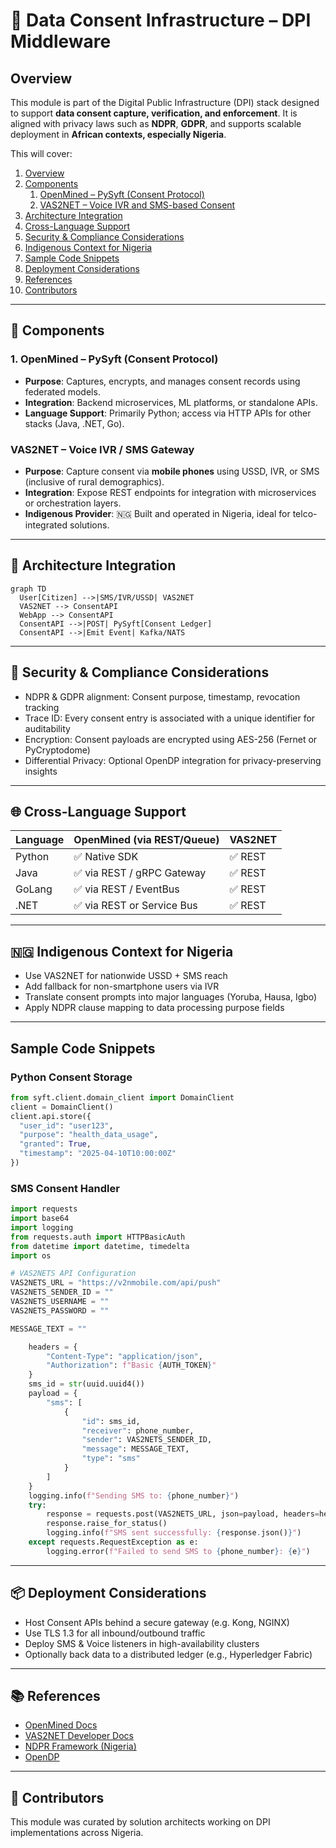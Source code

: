 # 📜 Data Consent Infrastructure – DPI Middleware

## Overview

This module is part of the Digital Public Infrastructure (DPI) stack designed to support **data consent capture, verification, and enforcement**. It is aligned with privacy laws such as **NDPR**, **GDPR**, and supports scalable deployment in **African contexts, especially Nigeria**.

This will cover:

1. [Overview](#overview)
2. [Components](#-components)
   1. [OpenMined – PySyft (Consent Protocol)](#1-openmined--pysyft-consent-protocol)
   2. [VAS2NET – Voice IVR and SMS-based Consent](#vas2net-voice-ivr-and-sms-based-consent)
3. [Architecture Integration](#-architecture-integration)
4. [Cross-Language Support](#-cross-language-support)
5. [Security & Compliance Considerations](#-security--compliance-considerations)
6. [Indigenous Context for Nigeria](#-indigenous-context-for-nigeria)
7. [Sample Code Snippets](#sample-code-snippets)
8. [Deployment Considerations](#deployment-considerations)
9. [References](#-references)
10. [Contributors](#-contributors)

---

## 🔧 Components

### 1. OpenMined – PySyft (Consent Protocol)

- **Purpose**: Captures, encrypts, and manages consent records using federated models.
- **Integration**: Backend microservices, ML platforms, or standalone APIs.
- **Language Support**: Primarily Python; access via HTTP APIs for other stacks (Java, .NET, Go).

### VAS2NET – Voice IVR / SMS Gateway

- **Purpose**: Capture consent via **mobile phones** using USSD, IVR, or SMS (inclusive of rural demographics).
- **Integration**: Expose REST endpoints for integration with microservices or orchestration layers.
- **Indigenous Provider**: 🇳🇬 Built and operated in Nigeria, ideal for telco-integrated solutions.

---

## 🧩 Architecture Integration

```mermaid
graph TD
  User[Citizen] -->|SMS/IVR/USSD| VAS2NET
  VAS2NET --> ConsentAPI
  WebApp --> ConsentAPI
  ConsentAPI -->|POST| PySyft[Consent Ledger]
  ConsentAPI -->|Emit Event| Kafka/NATS
```

---

## 🔐 Security & Compliance Considerations

- NDPR & GDPR alignment: Consent purpose, timestamp, revocation tracking
- Trace ID: Every consent entry is associated with a unique identifier for auditability
- Encryption: Consent payloads are encrypted using AES-256 (Fernet or PyCryptodome)
- Differential Privacy: Optional OpenDP integration for privacy-preserving insights

---

## 🌐 Cross-Language Support

| Language | OpenMined (via REST/Queue) | VAS2NET |
| -------- | -------------------------- | ------- |
| Python   | ✅ Native SDK              | ✅ REST |
| Java     | ✅ via REST / gRPC Gateway | ✅ REST |
| GoLang   | ✅ via REST / EventBus     | ✅ REST |
| .NET     | ✅ via REST or Service Bus | ✅ REST |

---

## 🇳🇬 Indigenous Context for Nigeria

- Use VAS2NET for nationwide USSD + SMS reach
- Add fallback for non-smartphone users via IVR
- Translate consent prompts into major languages (Yoruba, Hausa, Igbo)
- Apply NDPR clause mapping to data processing purpose fields

---

## Sample Code Snippets

### Python Consent Storage

```python
from syft.client.domain_client import DomainClient
client = DomainClient()
client.api.store({
  "user_id": "user123",
  "purpose": "health_data_usage",
  "granted": True,
  "timestamp": "2025-04-10T10:00:00Z"
})
```

### SMS Consent Handler

```python
import requests
import base64
import logging
from requests.auth import HTTPBasicAuth
from datetime import datetime, timedelta
import os

# VAS2NETS API Configuration
VAS2NETS_URL = "https://v2nmobile.com/api/push"
VAS2NETS_SENDER_ID = ""
VAS2NETS_USERNAME = ""
VAS2NETS_PASSWORD = ""

MESSAGE_TEXT = ""

    headers = {
        "Content-Type": "application/json",
        "Authorization": f"Basic {AUTH_TOKEN}"
    }
    sms_id = str(uuid.uuid4())
    payload = {
        "sms": [
            {
                "id": sms_id,
                "receiver": phone_number,
                "sender": VAS2NETS_SENDER_ID,
                "message": MESSAGE_TEXT,
                "type": "sms"
            }
        ]
    }
    logging.info(f"Sending SMS to: {phone_number}")
    try:
        response = requests.post(VAS2NETS_URL, json=payload, headers=headers)
        response.raise_for_status()
        logging.info(f"SMS sent successfully: {response.json()}")
    except requests.RequestException as e:
        logging.error(f"Failed to send SMS to {phone_number}: {e}")
```

---

## 📦 Deployment Considerations

- Host Consent APIs behind a secure gateway (e.g. Kong, NGINX)
- Use TLS 1.3 for all inbound/outbound traffic
- Deploy SMS & Voice listeners in high-availability clusters
- Optionally back data to a distributed ledger (e.g., Hyperledger Fabric)

---

## 📚 References

- [OpenMined Docs](https://docs.openmined.org/)
- [VAS2NET Developer Docs](https://vas2net.com)
- [NDPR Framework (Nigeria)](https://nitda.gov.ng)
- [OpenDP](https://opendp.org)

---

## 🤝 Contributors

This module was curated by solution architects working on DPI implementations across Nigeria.
